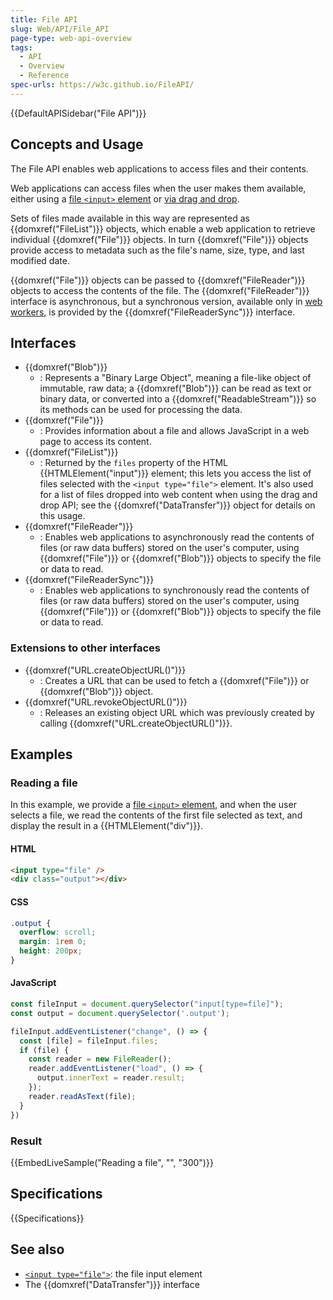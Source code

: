 ```yaml
---
title: File API
slug: Web/API/File_API
page-type: web-api-overview
tags:
  - API
  - Overview
  - Reference
spec-urls: https://w3c.github.io/FileAPI/
---
```


{{DefaultAPISidebar("File API")}}

## Concepts and Usage

The File API enables web applications to access files and their contents.

Web applications can access files when the user makes them available, either using a [file `<input>` element](/en-US/docs/Web/HTML/Element/input/file) or [via drag and drop](/en-US/docs/Web/API/DataTransfer/files).

Sets of files made available in this way are represented as {{domxref("FileList")}} objects, which enable a web application to retrieve individual {{domxref("File")}} objects. In turn {{domxref("File")}} objects provide access to metadata such as the file's name, size, type, and last modified date.

{{domxref("File")}} objects can be passed to {{domxref("FileReader")}} objects to access the contents of the file. The {{domxref("FileReader")}} interface is asynchronous, but a synchronous version, available only in [web workers](/en-US/docs/Web/API/Web_Workers_API), is provided by the {{domxref("FileReaderSync")}} interface.

## Interfaces

- {{domxref("Blob")}}
  - : Represents a "Binary Large Object", meaning a file-like object of immutable, raw data; a {{domxref("Blob")}} can be read as text or binary data, or converted into a {{domxref("ReadableStream")}} so its methods can be used for processing the data.
- {{domxref("File")}}
  - : Provides information about a file and allows JavaScript in a web page to access its content.
- {{domxref("FileList")}}
  - : Returned by the `files` property of the HTML {{HTMLElement("input")}} element; this lets you access the list of files selected with the `<input type="file">` element. It's also used for a list of files dropped into web content when using the drag and drop API; see the {{domxref("DataTransfer")}} object for details on this usage.
- {{domxref("FileReader")}}
  - : Enables web applications to asynchronously read the contents of files (or raw data buffers) stored on the user's computer, using {{domxref("File")}} or {{domxref("Blob")}} objects to specify the file or data to read.
- {{domxref("FileReaderSync")}}
  - : Enables web applications to synchronously read the contents of files (or raw data buffers) stored on the user's computer, using {{domxref("File")}} or {{domxref("Blob")}} objects to specify the file or data to read.

### Extensions to other interfaces

- {{domxref("URL.createObjectURL()")}}
  - : Creates a URL that can be used to fetch a {{domxref("File")}} or {{domxref("Blob")}} object.
- {{domxref("URL.revokeObjectURL()")}}
  - : Releases an existing object URL which was previously created by calling {{domxref("URL.createObjectURL()")}}.

## Examples

### Reading a file

In this example, we provide a [file `<input>` element](/en-US/docs/Web/HTML/Element/input/file), and when the user selects a file, we read the contents of the first file selected as text, and display the result in a {{HTMLElement("div")}}.

#### HTML

```html
<input type="file" />
<div class="output"></div>
```

#### CSS

```css
.output {
  overflow: scroll;
  margin: 1rem 0;
  height: 200px;
}
```

#### JavaScript

```js
const fileInput = document.querySelector("input[type=file]");
const output = document.querySelector('.output');

fileInput.addEventListener("change", () => {
  const [file] = fileInput.files;
  if (file) {
    const reader = new FileReader();
    reader.addEventListener("load", () => {
      output.innerText = reader.result;
    });
    reader.readAsText(file);
  }
})
```

### Result

{{EmbedLiveSample("Reading a file", "", "300")}}

## Specifications

{{Specifications}}

## See also

- [`<input type="file">`](/en-US/docs/Web/HTML/Element/input/file): the file input element
- The {{domxref("DataTransfer")}} interface
